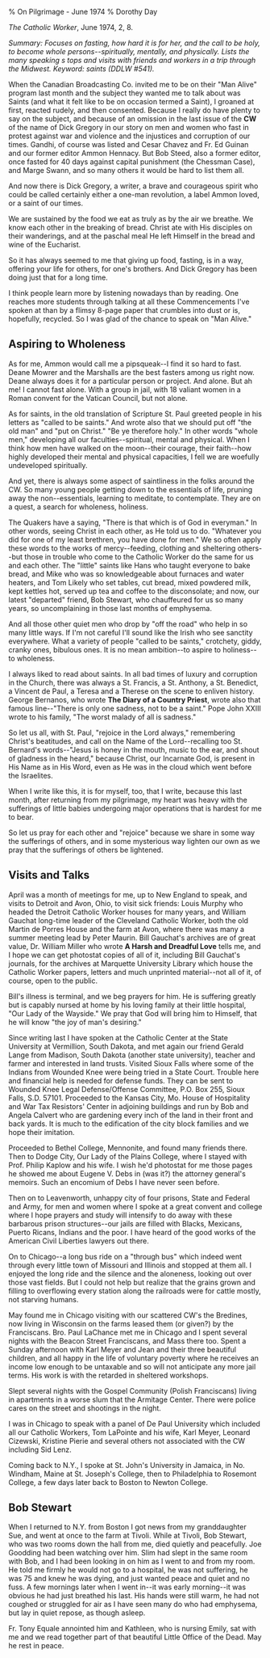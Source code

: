 % On Pilgrimage - June 1974
% Dorothy Day

*The Catholic Worker*, June 1974, 2, 8.

*Summary: Focuses on fasting, how hard it is for her, and the call to be
holy, to become whole persons--spiritually, mentally, and physically.
Lists the many speaking s tops and visits with friends and workers in a
trip through the Midwest. Keyword: saints (DDLW \#541).*

When the Canadian Broadcasting Co. invited me to be on their "Man Alive"
program last month and the subject they wanted me to talk about was
Saints (and what it felt like to be on occasion termed a Saint), I
groaned at first, reacted rudely, and then consented. Because I really
do have plenty to say on the subject, and because of an omission in the
last issue of the **CW** of the name of Dick Gregory in our story on men
and women who fast in protest against war and violence and the
injustices and corruption of our times. Gandhi, of course was listed and
Cesar Chavez and Fr. Ed Guinan and our former editor Ammon Hennacy. But
Bob Steed, also a former editor, once fasted for 40 days against capital
punishment (the Chessman Case), and Marge Swann, and so many others it
would be hard to list them all.

And now there is Dick Gregory, a writer, a brave and courageous spirit
who could be called certainly either a one-man revolution, a label Ammon
loved, or a saint of our times.

We are sustained by the food we eat as truly as by the air we breathe.
We know each other in the breaking of bread. Christ ate with His
disciples on their wanderings, and at the paschal meal He left Himself
in the bread and wine of the Eucharist.

So it has always seemed to me that giving up food, fasting, is in a way,
offering your life for others, for one's brothers. And Dick Gregory has
been doing just that for a long time.

I think people learn more by listening nowadays than by reading. One
reaches more students through talking at all these Commencements I've
spoken at than by a flimsy 8-page paper that crumbles into dust or is,
hopefully, recycled. So I was glad of the chance to speak on "Man
Alive."

Aspiring to Wholeness
---------------------

As for me, Ammon would call me a pipsqueak--I find it so hard to fast.
Deane Mowrer and the Marshalls are the best fasters among us right now.
Deane always does it for a particular person or project. And alone. But
ah me! I cannot fast alone. With a group in jail, with 18 valiant women
in a Roman convent for the Vatican Council, but not alone.

As for saints, in the old translation of Scripture St. Paul greeted
people in his letters as "called to be saints." And wrote also that we
should put off "the old man" and "put on Christ." "Be ye therefore
holy." In other words "whole men," developing all our
faculties--spiritual, mental and physical. When I think how men have
walked on the moon--their courage, their faith--how highly developed
their mental and physical capacities, I fell we are woefully undeveloped
spiritually.

And yet, there is always some aspect of saintliness in the folks around
the CW. So many young people getting down to the essentials of life,
pruning away the non--essentials, learning to meditate, to contemplate.
They are on a quest, a search for wholeness, holiness.

The Quakers have a saying, "There is that which is of God in everyman."
In other words, seeing Christ in each other, as He told us to do.
"Whatever you did for one of my least brethren, you have done for men."
We so often apply these words to the works of mercy--feeding, clothing
and sheltering others--but those in trouble who come to the Catholic
Worker do the same for us and each other. The "little" saints like Hans
who taught everyone to bake bread, and Mike who was so knowledgeable
about furnaces and water heaters, and Tom Likely who set tables, cut
bread, mixed powdered milk, kept kettles hot, served up tea and coffee
to the disconsolate; and now, our latest "departed" friend, Bob Stewart,
who chauffeured for us so many years, so uncomplaining in those last
months of emphysema.

And all those other quiet men who drop by "off the road" who help in so
many little ways. If I'm not careful I'll sound like the Irish who see
sanctity everywhere. What a variety of people "called to be saints,"
crotchety, giddy, cranky ones, bibulous ones. It is no mean ambition--to
aspire to holiness--to wholeness.

I always liked to read about saints. In all bad times of luxury and
corruption in the Church, there was always a St. Francis, a St. Anthony,
a St. Benedict, a Vincent de Paul, a Teresa and a Therese on the scene
to enliven history. George Bernanos, who wrote **The Diary of a Country
Priest**, wrote also that famous line--"There is only one sadness, not
to be a saint." Pope John XXIII wrote to his family, "The worst malady
of all is sadness."

So let us all, with St. Paul, "rejoice in the Lord always," remembering
Christ's beatitudes, and call on the Name of the Lord--recalling too St.
Bernard's words--"Jesus is honey in the mouth, music to the ear, and
shout of gladness in the heard," because Christ, our Incarnate God, is
present in His Name as in His Word, even as He was in the cloud which
went before the Israelites.

When I write like this, it is for myself, too, that I write, because
this last month, after returning from my pilgrimage, my heart was heavy
with the sufferings of little babies undergoing major operations that is
hardest for me to bear.

So let us pray for each other and "rejoice" because we share in some way
the sufferings of others, and in some mysterious way lighten our own as
we pray that the sufferings of others be lightened.

Visits and Talks
----------------

April was a month of meetings for me, up to New England to speak, and
visits to Detroit and Avon, Ohio, to visit sick friends: Louis Murphy
who headed the Detroit Catholic Worker houses for many years, and
William Gauchat long-time leader of the Cleveland Catholic Worker, both
the old Martin de Porres House and the farm at Avon, where there was
many a summer meeting lead by Peter Maurin. Bill Gauchat's archives are
of great value, Dr. William Miller who wrote **A Harsh and Dreadful
Love** tells me, and I hope we can get photostat copies of all of it,
including Bill Gauchat's journals, for the archives at Marquette
University Library which house the Catholic Worker papers, letters and
much unprinted material--not all of it, of course, open to the public.

Bill's illness is terminal, and we beg prayers for him. He is suffering
greatly but is capably nursed at home by his loving family at their
little hospital, "Our Lady of the Wayside." We pray that God will bring
him to Himself, that he will know "the joy of man's desiring."

Since writing last I have spoken at the Catholic Center at the State
University at Vermillion, South Dakota, and met again our friend Gerald
Lange from Madison, South Dakota (another state university), teacher and
farmer and interested in land trusts. Visited Sioux Falls where some of
the Indians from Wounded Knee were being tried in a State Court. Trouble
here and financial help is needed for defense funds. They can be sent to
Wounded Knee Legal Defense/Offense Committee, P.O. Box 255, Sioux Falls,
S.D. 57101. Proceeded to the Kansas City, Mo. House of Hospitality and
War Tax Resistors' Center in adjoining buildings and run by Bob and
Angela Calvert who are gardening every inch of the land in their front
and back yards. It is much to the edification of the city block families
and we hope their imitation.

Proceeded to Bethel College, Mennonite, and found many friends there.
Then to Dodge City, Our Lady of the Plains College, where I stayed with
Prof. Philip Kaplow and his wife. I wish he'd photostat for me those
pages he showed me about Eugene V. Debs in (was it?) the attorney
general's memoirs. Such an encomium of Debs I have never seen before.

Then on to Leavenworth, unhappy city of four prisons, State and Federal
and Army, for men and women where I spoke at a great convent and college
where I hope prayers and study will intensify to do away with these
barbarous prison structures--our jails are filled with Blacks, Mexicans,
Puerto Ricans, Indians and the poor. I have heard of the good works of
the American Civil Liberties lawyers out there.

On to Chicago--a long bus ride on a "through bus" which indeed went
through every little town of Missouri and Illinois and stopped at them
all. I enjoyed the long ride and the silence and the aloneness, looking
out over those vast fields. But I could not help but realize that the
grains grown and filling to overflowing every station along the
railroads were for cattle mostly, not starving humans.

May found me in Chicago visiting with our scattered CW's the Bredines,
now living in Wisconsin on the farms leased them (or given?) by the
Franciscans. Bro. Paul LaChance met me in Chicago and I spent several
nights with the Beacon Street Franciscans, and Mass there too. Spent a
Sunday afternoon with Karl Meyer and Jean and their three beautiful
children, and all happy in the life of voluntary poverty where he
receives an income low enough to be untaxable and so will not anticipate
any more jail terms. His work is with the retarded in sheltered
workshops.

Slept several nights with the Gospel Community (Polish Franciscans)
living in apartments in a worse slum that the Armitage Center. There
were police cares on the street and shootings in the night.

I was in Chicago to speak with a panel of De Paul University which
included all our Catholic Workers, Tom LaPointe and his wife, Karl
Meyer, Leonard Cizewski, Kristine Pierie and several others not
associated with the CW including Sid Lenz.

Coming back to N.Y., I spoke at St. John's University in Jamaica, in No.
Windham, Maine at St. Joseph's College, then to Philadelphia to Rosemont
College, a few days later back to Boston to Newton College.

Bob Stewart
-----------

When I returned to N.Y. from Boston I got news from my granddaughter
Sue, and went at once to the farm at Tivoli. While at Tivoli, Bob
Stewart, who was two rooms down the hall from me, died quietly and
peacefully. Joe Goodding had been watching over him. Slim had slept in
the same room with Bob, and I had been looking in on him as I went to
and from my room. He told me firmly he would not go to a hospital, he
was not suffering, he was 75 and knew he was dying, and just wanted
peace and quiet and no fuss. A few mornings later when I went in--it was
early morning--it was obvious he had just breathed his last. His hands
were still warm, he had not coughed or struggled for air as I have seen
many do who had emphysema, but lay in quiet repose, as though asleep.

Fr. Tony Equale annointed him and Kathleen, who is nursing Emily, sat
with me and we read together part of that beautiful Little Office of the
Dead. May he rest in peace.
